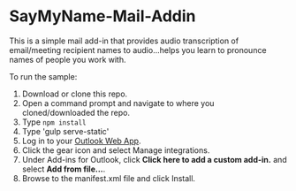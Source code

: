 # SayMyName-Mail-Addin
This is a simple mail add-in that provides audio transcription of email/meeting recipient names to audio...helps you learn to pronounce names of people you work with.

To run the sample:

1. Download or clone this repo.
2. Open a command prompt and navigate to where you cloned/downloaded the repo.
3. Type `npm install`
4. Type 'gulp serve-static'
5. Log in to your [Outlook Web App](https://outlook.office.com/owa/).
6. Click the gear icon and select Manage integrations.
7. Under Add-ins for Outlook, click **Click here to add a custom add-in.** and select **Add from file...**.
8. Browse to the manifest.xml file and click Install.

